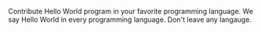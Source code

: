 
Contribute Hello World program in your favorite programming language. We say Hello World in every programming language. Don't leave any langauge.
